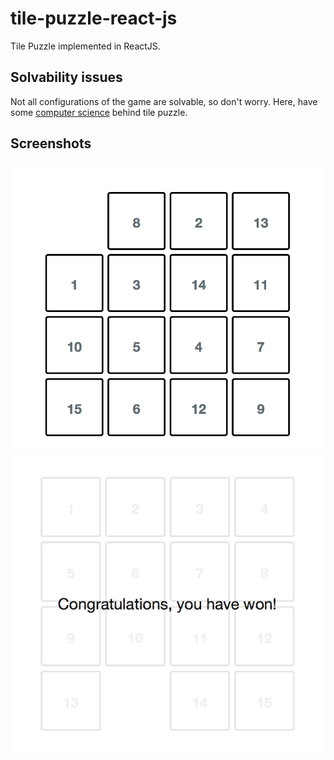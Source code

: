 # tile-puzzle-react-js
Tile Puzzle implemented in ReactJS.


## Solvability issues
Not all configurations of the game are solvable, so don't worry.
Here, have some [computer science](https://www.cs.bham.ac.uk/~mdr/teaching/modules04/java2/TilesSolvability.html) behind tile puzzle.

## Screenshots
![Fresh puzzle](https://github.com/klimesf/tile-puzzle-react-js/blob/master/doc/img/fresh.png)
![Solved puzzle](https://github.com/klimesf/tile-puzzle-react-js/blob/master/doc/img/solved.png)
